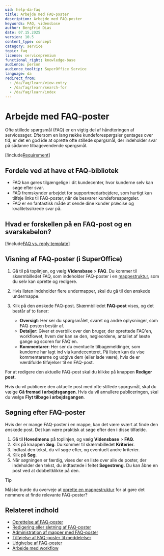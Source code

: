 ```yaml
---
uid: help-da-faq
title: Arbejde med FAQ-poster
description: Arbejde med FAQ-poster
keywords: FAQ, vidensbase
author: Bergfrid Dias
date: 07.15.2025
version: 10.5
content_type: concept
category: service
topic: faq
license: servicepremium
functional_right: knowledge-base
audience: person
audience_tooltip: SuperOffice Service
language: da
redirect_from:
  - /da/faq/learn/view-entry
  - /da/faq/learn/search-for
  - /da/faq/learn/index
---
```


# Arbejde med FAQ-poster

Ofte stillede spørgsmål (FAQ) er en vigtig del af håndteringen af servicesager. Eftersom en lang række kundeforespørgsler gentages over tid, er det en god ide at oprette ofte stillede spørgsmål, der indeholder svar på sådanne tilbagevendende spørgsmål.

[!include[Requirement](../../../learn/includes/req-cep.md)]

## Fordele ved at have et FAQ-bibliotek

* FAQ kan gøres tilgængelige i dit kundecenter, hvor kunderne selv kan søge efter svar.
* FAQ fremskynder arbejdet for supportmedarbejdere, som hurtigt kan tilføje links til FAQ-poster, når de besvarer kundeforespørgsler.
* FAQ er en fantastisk måde at sende dine kunder præcise og kvalitetssikrede svar på.

## Hvad er forskellen på en FAQ-post og en svarskabelon?

[!include[FAQ vs. reply template](../../../learn/includes/faq-vs-reply-template.md)]

## Visning af FAQ-poster (i SuperOffice)

1. Gå til <i class="ph ph-list" aria-label="Main menu"></i> på toplinjen, og vælg **Vidensbase** > **FAQ**. Du kommer til skærmbilledet FAQ, som indeholder FAQ-poster i en [mappestruktur][6], som du selv kan oprette og redigere.

2. Hvis listen indeholder flere undermapper, skal du gå til den ønskede undermappe.

3. Klik på den ønskede FAQ-post. Skærmbilledet **FAQ-post** vises, og det består af to faner:
    * **Oversigt**: Her ser du spørgsmålet, svaret og andre oplysninger, som FAQ-posten består af.
    * **Detaljer**: Giver et overblik over den bruger, der oprettede FAQ'en, workflowet, hvem der kan se den, nøgleordene, antallet af læste gange og scoren for FAQ'en.
    * **Kommentarer**: Her ser du eventuelle tilbagemeldinger, som kunderne har lagt ind via kundecenteret. På listen kan du vise kommentarerne og udgive dem (eller lade være), hvis de er værdifulde tilføjelser til en FAQ-post.

For at redigere den aktuelle FAQ-post skal du klikke på knappen **Rediger post**.

Hvis du vil publicere den aktuelle post med ofte stillede spørgsmål, skal du vælge **Gå fremad i arbejdsgangen**. Hvis du vil annullere publiceringen, skal du vælge **Flyt tilbage i arbejdsgangen**.

## Søgning efter FAQ-poster

Hvis der er mange FAQ-poster i en mappe, kan det være svært at finde den ønskede post. Det kan være praktisk at søge efter den i disse tilfælde.

1. Gå til <i class="ph ph-list" aria-label="Main menu"></i> **Hovedmenu** på toplinjen, og vælg **Vidensbase** > **FAQ**.
2. Klik på knappen **Søg**. Du kommer til skærmbilledet **Kriterier**.
3. Indtast den tekst, du vil søge efter, og eventuelt andre kriterier.
4. Klik på **Søg**.
5. Når søgningen er færdig, vises der en liste over alle de poster, der indeholder den tekst, du indtastede i feltet **Søgestreng**. Du kan åbne en post ved at dobbeltklikke på den.

> [!TIP]
> Måske burde du overveje at [oprette en mappestruktur][6] for at gøre det nemmere at finde relevante FAQ-poster?

## Relateret indhold

* [Oprettelse af FAQ-poster][2]
* [Redigering eller sletning af FAQ-poster][3]
* [Administration af mapper med FAQ-poster][6]
* [Tilføjelse af FAQ-poster til meddelelser][7]
* [Udgivelse af FAQ-poster][8]
* [Arbejde med workflow][9]

<!-- Referenced links -->
[2]: create.md
[3]: edit.md
[6]: manage-folders.md
[7]: ../../../request/learn/reply.md#faq
[8]: publish.md
[9]: workflow.md

<!-- Referenced images -->
